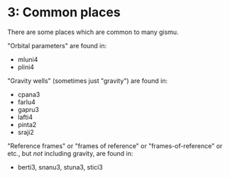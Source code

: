 # 3: Common places

There are some places which are common to many gismu.

"Orbital parameters" are found in:

* mluni4
* plini4

"Gravity wells" (sometimes just "gravity") are found in:

* cpana3
* farlu4
* gapru3
* lafti4
* pinta2
* sraji2

"Reference frames" or "frames of reference" or "frames-of-reference" or etc.,
but *not* including gravity, are found in:

* berti3, snanu3, stuna3, stici3
